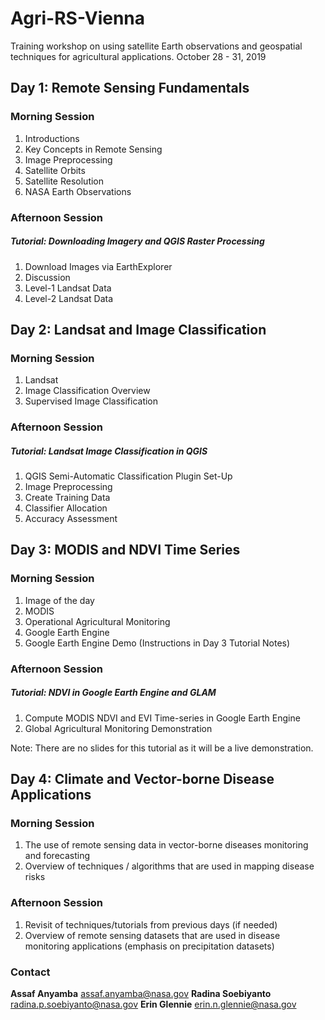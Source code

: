 # Agri-RS-Vienna
Training workshop on using satellite Earth observations and geospatial techniques for agricultural applications.
October 28 - 31, 2019

## Day 1: Remote Sensing Fundamentals

### Morning Session 

1. Introductions
2. Key Concepts in Remote Sensing
3. Image Preprocessing
4. Satellite Orbits
5. Satellite Resolution  
6. NASA Earth Observations

### Afternoon Session

##### Tutorial: Downloading Imagery and QGIS Raster Processing

1. Download Images via EarthExplorer
2. Discussion
3. Level-1 Landsat Data
4. Level-2 Landsat Data

## Day 2: Landsat and Image Classification 

### Morning Session

1. Landsat 
2. Image Classification Overview
3. Supervised Image Classification

### Afternoon Session

##### Tutorial: Landsat Image Classification in QGIS

1. QGIS Semi-Automatic Classification Plugin Set-Up
2. Image Preprocessing
3. Create Training Data
4. Classifier Allocation
5. Accuracy Assessment

## Day 3: MODIS and NDVI Time Series

### Morning Session

1. Image of the day
2. MODIS
3. Operational Agricultural Monitoring
4. Google Earth Engine
5. Google Earth Engine Demo (Instructions in Day 3 Tutorial Notes)

### Afternoon Session

##### Tutorial: NDVI in Google Earth Engine and GLAM 

1. Compute MODIS NDVI and EVI Time-series in Google Earth Engine
2. Global Agricultural Monitoring Demonstration

Note: There are no slides for this tutorial as it will be a live demonstration.

## Day 4: Climate and Vector-borne Disease Applications

### Morning Session

1. The use of remote sensing data in vector-borne diseases monitoring and forecasting
2. Overview of techniques / algorithms that are used in mapping disease risks

### Afternoon Session 

1.	Revisit of techniques/tutorials from previous days (if needed)
2. Overview of remote sensing datasets that are used in disease monitoring applications (emphasis on precipitation datasets)

### Contact

**Assaf Anyamba** assaf.anyamba@nasa.gov
**Radina Soebiyanto** radina.p.soebiyanto@nasa.gov
**Erin Glennie** erin.n.glennie@nasa.gov
